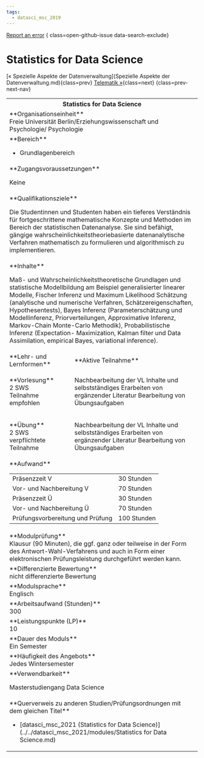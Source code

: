 ```yaml
---
tags:
  - datasci_msc_2019
---
```

[Report an error](https://github.com/SGSSGene/FUB-SUP/issues/new?title=Error%20in%20%22Statistics%20for%20Data%20Science%22&body=There%20seems%20to%20be%20an%20error%20in%20module%20%22Statistics%20for%20Data%20Science%22%2E%0A%0A%3CDescribe%20here%20a%20slightly%20more%20detailed%20description%20of%20what%20is%20wrong%3E&labels=bug)
{ class=open-github-issue data-search-exclude}

# Statistics for Data Science

[« Spezielle Aspekte der Datenverwaltung](Spezielle Aspekte der Datenverwaltung.md){class=prev}
[Telematik »](Telematik.md){class=next}
{class=prev-next-nav}

<table markdown id="moduledesc">
<tr markdown class="moduledesc_head"><th colspan="2">Statistics for Data Science </th></tr>
<tr markdown><td colspan="2">**Organisationseinheit**   <br>Freie Universität Berlin/Erziehungswissenschaft und Psychologie/ Psychologie</td></tr>

<tr markdown><td colspan="2">**Bereich**<br>


- Grundlagenbereich

</td></tr>

<tr markdown><td colspan="2">**Zugangsvoraussetzungen** <br>

Keine


</td></tr>
<tr markdown><td colspan="2">**Qualifikationsziele**    <br>

Die Studentinnen und Studenten haben ein tieferes Verständnis für
fortgeschrittene mathematische Konzepte und Methoden im Bereich der
statistischen Datenanalyse. Sie sind befähigt, gängige
wahrscheinlichkeitstheoriebasierte datenanalytische Verfahren mathematisch
zu formulieren und algorithmisch zu implementieren.


</td></tr>
<tr markdown><td colspan="2">**Inhalte**                <br>

Maß- und Wahrscheinlichkeitstheoretische Grundlagen und statistische
Modellbildung am Beispiel generalisierter linearer Modelle, Fischer Inferenz
und Maximum Likelihood Schätzung (analytische und numerische Verfahren,
Schätzereigenschaften, Hypothesentests), Bayes Inferenz (Parameterschätzung
und Modellinferenz, Priorverteilungen, Approximative Inferenz, Markov-Chain
Monte-Carlo Methodik), Probabilistische Inferenz (Expectation- Maximization,
Kalman filter und Data Assimilation, empirical Bayes, variational
inference).


</td></tr>

<tr markdown><td>**Lehr- und Lernformen**</td><td>**Aktive Teilnahme**</td></tr>
<tr markdown><td> **Vorlesung** <br>2 SWS <br> Teilnahme empfohlen</td><td>

Nachbearbeitung der VL Inhalte und selbstständiges Erarbeiten von ergänzender Literatur
Bearbeitung von Übungsaufgaben
</td></tr>
<tr markdown><td> **Übung** <br>2 SWS <br> verpflichtete Teilnahme</td><td>

Nachbearbeitung der VL Inhalte und selbstständiges Erarbeiten von ergänzender Literatur
Bearbeitung von Übungsaufgaben
</td></tr>
<tr markdown><td colspan="2">**Aufwand**                <br>
<table class="aufwand_table">
<tr><td>Präsenzzeit V</td><td>30 Stunden</td></tr>
<tr><td>Vor- und Nachbereitung V</td><td>70 Stunden</td></tr>
<tr><td>Präsenzzeit Ü</td><td>30 Stunden</td></tr>
<tr><td>Vor- und Nachbereitung Ü</td><td>70 Stunden</td></tr>
<tr><td>Prüfungsvorbereitung und Prüfung</td><td>100 Stunden</td></tr>
</table>

</td></tr>
<tr markdown><td colspan="2">**Modulprüfung**             <br>Klausur (90 Minuten), die ggf. ganz oder teilweise in der Form des
Antwort-Wahl-Verfahrens und auch in Form einer elektronischen
Prüfungsleistung durchgeführt werden kann.


</td></tr>
<tr markdown><td colspan="2">**Differenzierte Bewertung** <br>nicht differenzierte Bewertung

</td></tr>
<tr markdown><td colspan="2">**Modulsprache**             <br>Englisch</td></tr>
<tr markdown><td colspan="2">**Arbeitsaufwand (Stunden)** <br>300</td></tr>
<tr markdown><td colspan="2">**Leistungspunkte (LP)**     <br>10</td></tr>
<tr markdown><td colspan="2">**Dauer des Moduls**         <br>Ein Semester</td></tr>
<tr markdown><td colspan="2">**Häufigkeit des Angebots**  <br>Jedes Wintersemester</td></tr>
<tr markdown><td colspan="2">**Verwendbarkeit**           <br>

Masterstudiengang Data Science


</td></tr>

<tr markdown><td colspan="2">**Querverweis zu anderen Studien/Prüfungsordnungen mit dem gleichen Titel**<br>


- [datasci_msc_2021 (Statistics for Data Science)](../../datasci_msc_2021/modules/Statistics for Data Science.md)

</td></tr>

</table>
